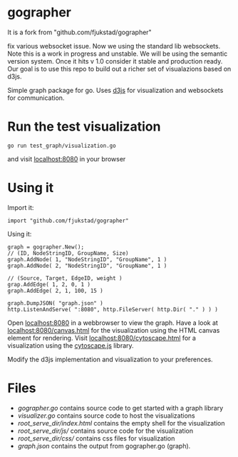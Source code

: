 # gographer
It is a fork from "github.com/fjukstad/gographer"


fix various websocket issue. Now we using the standard lib websockets.   Note this is a work in progress and unstable.  We will be using the semantic version system.  Once it hits v 1.0 consider it stable and production ready. Our goal is to use this repo to build out a richer set of visualazions based on d3js.

Simple graph package for go. Uses [d3js](https://github.com/mbostock/d3) for visualization and websockets for communication. 


# Run the test visualization

    go run test_graph/visualization.go
    
and visit [localhost:8080](http://localhost:8080) in your browser 

# Using it
Import it:

    import "github.com/fjukstad/gographer"

Using it:

    graph = gographer.New();
    // (ID, NodeStringID, GroupName, Size)
    graph.AddNode( 1, "NodeStringID", "GroupName", 1 )
    graph.AddNode( 2, "NodeStringID", "GroupName", 1 )

    // (Source, Target, EdgeID, weight )
    grap.AddEdge( 1, 2, 0, 1 )
    graph.AddEdge( 2, 1, 100, 15 )

    graph.DumpJSON( "graph.json" )
    http.ListenAndServe( ":8080", http.FileServer( http.Dir( "." ) ) )


Open [localhost:8080](http://localhost:8080) in a webbrowser to view the graph.
Have a look at [localhost:8080/canvas.html](http://localhost:8080/canvas.html)
for the visualization using the HTML canvas element for rendering.
Visit [localhost:8080/cytoscape.html](http://localhost:8080/cytoscape.html) for
a visualization using the
[cytoscape.js](http://cytoscape.github.io/cytoscape.js) library. 

Modify the d3js implementation and visualization to your preferences.


# Files

- _gographer.go_ contains source code to get started with a graph library
- _visualizer.go_ contains source code to host the visualizations
- _root_serve_dir/index.html_ contains the empty shell for the visualization
- _root_serve_dir/js/_ contains source code for the visualization
- _root_serve_dir/css/_ contains css files for visualization
- _graph.json_ contains the output from gographer.go (graph).
